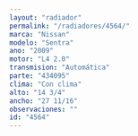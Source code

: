 ```yaml
---
layout: "radiador"
permalink: "/radiadores/4564/"
marca: "Nissan"
modelo: "Sentra"
ano: "2009"
motor: "L4 2.0"
transmision: "Automática"
parte: "434095"
clima: "Con clima"
alto: "14 3/4"
ancho: "27 11/16"
observaciones: ""
id: "4564"
---
```


